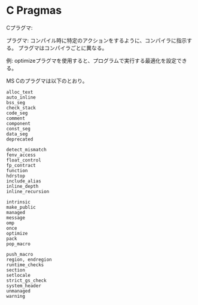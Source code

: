 # C Pragmas
Cプラグマ:

プラグマ:
コンパイル時に特定のアクションをするように、コンパイラに指示する。
プラグマはコンパイラごとに異なる。

例:
optimizeプラグマを使用すると、プログラムで実行する最適化を設定できる。

MS Cのプラグマは以下のとおり。
```
alloc_text
auto_inline
bss_seg
check_stack
code_seg
comment
component
const_seg
data_seg
deprecated

detect_mismatch
fenv_access
float_control
fp_contract
function
hdrstop
include_alias
inline_depth
inline_recursion

intrinsic
make_public
managed
message
omp
once
optimize
pack
pop_macro

push_macro
region, endregion
runtime_checks
section
setlocale
strict_gs_check
system_header
unmanaged
warning
```